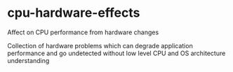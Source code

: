 # cpu-hardware-effects
Affect on CPU performance from hardware changes

Collection of hardware problems which can degrade application performance and go undetected without low level CPU and OS architecture understanding

